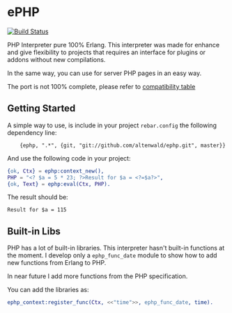 ePHP
====

[![Build Status](https://api.travis-ci.org/altenwald/ephp.png)](https://travis-ci.org/altenwald/ephp)

PHP Interpreter pure 100% Erlang. This interpreter was made for enhance and give flexibility to projects that requires an interface for plugins or addons without new compilations.

In the same way, you can use for server PHP pages in an easy way.

The port is not 100% complete, please refer to [compatibility table](doc/COMPATIBILITY.md)

Getting Started
---------------

A simple way to use, is include in your project `rebar.config` the following dependency line:

```
    {ephp, ".*", {git, "git://github.com/altenwald/ephp.git", master}}
```

And use the following code in your project:

```erlang
{ok, Ctx} = ephp:context_new(),
PHP = "<? $a = 5 * 23; ?>Result for $a = <?=$a?>",
{ok, Text} = ephp:eval(Ctx, PHP).
```

The result should be:

```
Result for $a = 115
```

Built-in Libs
-------------

PHP has a lot of built-in libraries. This interpreter hasn't built-in functions at the moment. I develop only a `ephp_func_date` module to show how to add new functions from Erlang to PHP. 

In near future I add more functions from the PHP specification.

You can add the libraries as:

```erlang
ephp_context:register_func(Ctx, <<"time">>, ephp_func_date, time).
```
